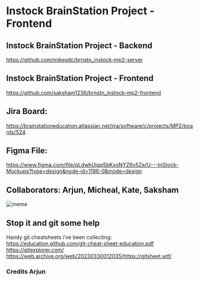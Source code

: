 # Instock BrainStation Project - Frontend

## Instock BrainStation Project - Backend
https://github.com/mikesdc/brnstn_instock-mp2-server

## Instock BrainStation Project - Frontend
https://github.com/saksham1236/brnstn_instock-mp2-frontend

## Jira Board:
https://brainstationeducation.atlassian.net/jira/software/c/projects/MP2/boards/524

## Figma File:
https://www.figma.com/file/qLdwhUjqq5bKxoNYZ6v5Ze/U---InStock-Mockups?type=design&node-id=1196-0&mode=design


## Collaborators: Arjun, Micheal, Kate, Saksham

<img src = "https://cdn-images-1.medium.com/v2/resize:fit:719/1*ODQUZPiwWu04XxKX4f2jbg.jpeg" alt = "meme">

## Stop it and git some help

Handy git cheatsheets i’ve been collecting:
https://education.github.com/git-cheat-sheet-education.pdf
https://gitexplorer.com/
https://web.archive.org/web/20230330012035/https://gitsheet.wtf/

### Credits Arjun


